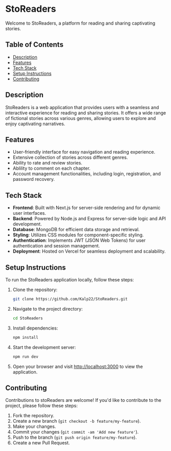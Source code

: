 # StoReaders

Welcome to StoReaders, a platform for reading and sharing captivating stories.

## Table of Contents

- [Description](#description)
- [Features](#features)
- [Tech Stack](#tech-stack)
- [Setup Instructions](#setup-instructions)
- [Contributing](#contributing)

## Description

StoReaders is a web application that provides users with a seamless and interactive experience for reading and sharing stories. It offers a wide range of fictional stories across various genres, allowing users to explore and enjoy captivating narratives.

## Features

- User-friendly interface for easy navigation and reading experience.
- Extensive collection of stories across different genres.
- Ability to rate and review stories.
- Ablility to comment on each chapter.
- Account management functionalities, including login, registration, and password recovery.

## Tech Stack

- **Frontend**: Built with Next.js for server-side rendering and for dynamic user interfaces.
- **Backend**: Powered by Node.js and Express for server-side logic and API development.
- **Database**: MongoDB for efficient data storage and retrieval.
- **Styling**: Utilizes CSS modules for component-specific styling.
- **Authentication**: Implements JWT (JSON Web Tokens) for user authentication and session management.
- **Deployment**: Hosted on Vercel for seamless deployment and scalability.

## Setup Instructions

To run the StoReaders application locally, follow these steps:

1. Clone the repository:

   ```bash
   git clone https://github.com/Kalp22/StoReaders.git
   ```

2. Navigate to the project directory:

   ```bash
   cd StoReaders
   ```

3. Install dependencies:

   ```bash
   npm install
   ```

4. Start the development server:

   ```bash
   npm run dev
   ```

5. Open your browser and visit [http://localhost:3000](http://localhost:3000) to view the application.

## Contributing

Contributions to stoReaders are welcome! If you'd like to contribute to the project, please follow these steps:

1. Fork the repository.
2. Create a new branch (`git checkout -b feature/my-feature`).
3. Make your changes.
4. Commit your changes (`git commit -am 'Add new feature'`).
5. Push to the branch (`git push origin feature/my-feature`).
6. Create a new Pull Request.
